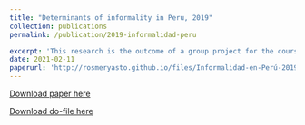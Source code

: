 ```yaml
---
title: "Determinants of informality in Peru, 2019"
collection: publications
permalink: /publication/2019-informalidad-peru

excerpt: 'This research is the outcome of a group project for the course Activities in Economics 2. The objective is to analyze the determinants of informality in Peru and to identify the different impacts on the probability that a person is informal or not. For this purpose, the education, employment and income, income of the self-employed and summary modules of the 2019 ENAHO are used as a database. According to the main results, being a woman, being poor and not living in Metropolitan Lima increase the probability of being informal, and the age groups most likely to be informal are the youngest and the oldest (56 years and older). On the other hand, having more years of education, not working in a microenterprise or in the agricultural sector reduce the probability of being informal.'
date: 2021-02-11
paperurl: 'http://rosmeryasto.github.io/files/Informalidad-en-Perú-2019.pdf'
---
```

[Download paper here](http://rosmeryasto.github.io/files/Informalidad-en-Perú-2019.pdf)

[Download do-file here](https://github.com/rosmeryasto/rosmeryasto.github.io/blob/master/files/Informalidad-en-Peru-2019.do)